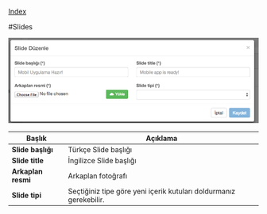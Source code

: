 
[Index](README.md)

#Slides

<img src="ss/slide_form.png">


| Başlık | Açıklama          |
| ------------- | ----------- |
| **Slide başlığı**      | Türkçe Slide başlığı |
| **Slide title**     | İngilizce Slide başlığı    |
| **Arkaplan resmi**     | Arkaplan fotoğrafı   |
| **Slide tipi**     | Seçtiğiniz tipe göre yeni içerik kutuları doldurmanız gerekebilir.   |

